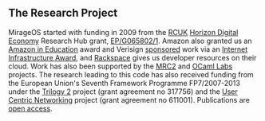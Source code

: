 ## The Research Project

MirageOS started with funding in 2009 from the [RCUK](http://www.rcuk.ac.uk/) [Horizon Digital Economy](http://horizon.ac.uk) Research Hub grant, [EP/G065802/1](http://gow.epsrc.ac.uk/NGBOViewGrant.aspx?GrantRef=EP/G065802/1). Amazon also granted us an [Amazon in Education](http://aws.amazon.com/education/) award and Verisign [sponsored](http://www.cl.cam.ac.uk/news/2011/03/anil-madhavapeddy-wins-verisign-grant/) work via an [Internet Infrastructure Award](http://www.youtube.com/watch?v=5-4lbyD_Fvw), and [Rackspace](http://www.rackspace.com/cloud/) gives us developer resources on their cloud.  Work has also been supported by the [MRC2](http://www.cl.cam.ac.uk/research/srg/netos/mrc2/) and [OCaml Labs](http://ocaml.io) projects.  The research leading to this code has also received funding from the European Union's Seventh Framework Programme FP7/2007-2013 under the [Trilogy 2](http://www.trilogy2.eu/) project (grant agreement no 317756) and the [User Centric Networking](http://usercentricnetworking.eu/) project (grant agreement no 611001). Publications are [open access](/docs/papers).
